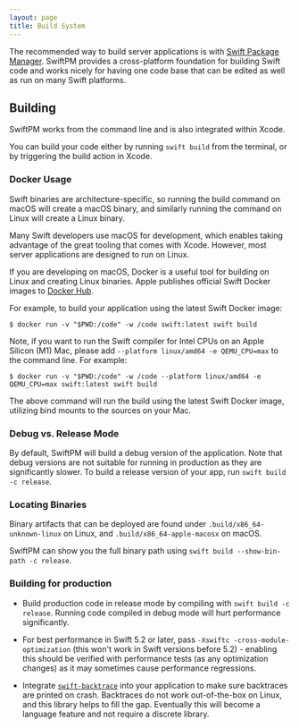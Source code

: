 ```yaml
---
layout: page
title: Build System
---
```


The recommended way to build server applications is with [Swift Package Manager](https://swift.org/package-manager/). SwiftPM provides a cross-platform foundation for building Swift code and works nicely for having one code base that can be edited as well as run on many Swift platforms.

## Building
SwiftPM works from the command line and is also integrated within Xcode.

You can build your code either by running `swift build` from the terminal, or by triggering the build action in Xcode.

### Docker Usage
Swift binaries are architecture-specific, so running the build command on macOS will create a macOS binary, and similarly running the command on Linux will create a Linux binary.

Many Swift developers use macOS for development, which enables taking advantage of the great tooling that comes with Xcode. However, most server applications are designed to run on Linux.

If you are developing on macOS, Docker is a useful tool for building on Linux and creating Linux binaries. Apple publishes official Swift Docker images to [Docker Hub](https://hub.docker.com/_/swift).

For example, to build your application using the latest Swift Docker image:

`$ docker run -v "$PWD:/code" -w /code swift:latest swift build`

Note, if you want to run the Swift compiler for Intel CPUs on an Apple Silicon (M1) Mac, please add `--platform linux/amd64 -e QEMU_CPU=max` to the command line. For example:

`$ docker run -v "$PWD:/code" -w /code --platform linux/amd64 -e QEMU_CPU=max swift:latest swift build`

The above command will run the build using the latest Swift Docker image, utilizing bind mounts to the sources on your Mac.

### Debug vs. Release Mode
By default, SwiftPM will build a debug version of the application. Note that debug versions are not suitable for running in production as they are significantly slower. To build a release version of your app, run `swift build -c release`.

### Locating Binaries
Binary artifacts that can be deployed are found under `.build/x86_64-unknown-linux` on Linux, and `.build/x86_64-apple-macosx` on macOS.

SwiftPM can show you the full binary path using `swift build --show-bin-path -c release`.

### Building for production

- Build production code in release mode by compiling with `swift build -c release`. Running code compiled in debug mode will hurt performance significantly.

- For best performance in Swift 5.2 or later, pass `-Xswiftc -cross-module-optimization` (this won't work in Swift versions before 5.2) - enabling this should be verified with performance tests (as any optimization changes) as it may sometimes cause performance regressions.

- Integrate [`swift-backtrace`](https://github.com/swift-server/swift-backtrace) into your application to make sure backtraces are printed on crash. Backtraces do not work out-of-the-box on Linux, and this library helps to fill the gap. Eventually this will become a language feature and not require a discrete library.
